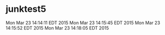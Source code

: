 # junktest5
Mon Mar 23 14:14:11 EDT 2015
Mon Mar 23 14:15:45 EDT 2015
Mon Mar 23 14:15:52 EDT 2015
Mon Mar 23 14:18:05 EDT 2015
